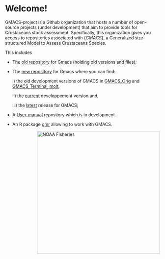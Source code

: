 # Welcome! 

GMACS-project is a Github organization that hosts a number of open-source projects (under development) that aim to provide tools for Crustaceans stock assessment. Specifically, this organization gives you access to repositories associated with {_GMACS_}, a Generalized size-structured Model to Assess Crustaceans Species. 

This includes
  * The [old repository](https://github.com/GMACS-project/gmacs) for Gmacs (holding old versions and files);
  * The [new repository](https://github.com/GMACS-project/GMACS_Assessment_code) for Gmacs where you can find:

    i) the old development versions of GMACS in [GMACS_Orig](https://github.com/GMACS-project/GMACS_Assessment_code/tree/main/GMACS_versions/GMACS_Orig) and 
    [GMACS_Terminal_molt](https://github.com/GMACS-project/GMACS_Assessment_code/tree/main/GMACS_versions/GMACS_Terminal_molt),
    
    ii) the [current](https://github.com/GMACS-project/GMACS_Assessment_code/tree/main/GMACS_versions/Dvpt_Version) developpement version and,
    
    iii) the [latest](https://github.com/GMACS-project/GMACS_Assessment_code/tree/main/GMACS_versions/Latest_Version) release for GMACS;
    
  * A [User-manual](https://github.com/GMACS-project/User-manual) repository which is in development.
  * An R package [gmr](https://github.com/GMACS-project/gmr) allowing to work with GMACS.

<img align="right" src="https://raw.githubusercontent.com/nmfs-general-modeling-tools/nmfspalette/main/man/figures/noaa-fisheries-rgb-2line-horizontal-small.png" width="400" alt="NOAA Fisheries"> 
